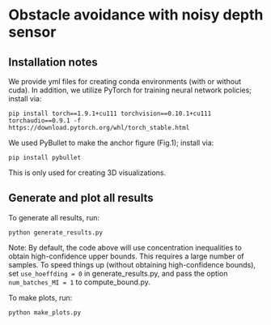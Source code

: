 # Obstacle avoidance with noisy depth sensor

## Installation notes

We provide yml files for creating conda environments (with or without cuda). In addition, we utilize PyTorch for training neural network policies; install via:
```
pip install torch==1.9.1+cu111 torchvision==0.10.1+cu111 torchaudio==0.9.1 -f https://download.pytorch.org/whl/torch_stable.html
```
We used PyBullet to make the anchor figure (Fig.1); install via:
```
pip install pybullet
```
This is only used for creating 3D visualizations.


## Generate and plot all results

To generate all results, run:
```
python generate_results.py
```

Note: By default, the code above will use concentration inequalities to obtain high-confidence upper bounds. This requires a large number of samples. To speed things up (without obtaining high-confidence bounds), set ```use_hoeffding = 0``` in generate_results.py, and pass the option ```num_batches_MI = 1``` to compute_bound.py. 

To make plots, run:
```
python make_plots.py
```


